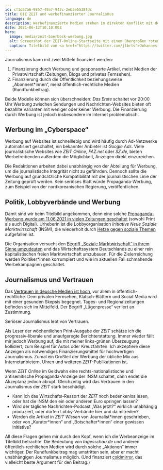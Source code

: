```yaml
---
id: cf1d57a6-9857-49a7-943c-2eb2e5538fdc
title: DIE ZEIT und werbefinanzierter Journalismus
language: de
description: Werbefinanzierte Medien stehen im direkten Konflikt mit dem notwendigen Vertrauen in seriösen Journalismus.
date: 2021-06-12T10:10:00Z
hero:
  image: media/zeit-baerbock-werbung.jpg
  alt: Screenshot der ZEIT-Online-Startseite mit einem übergroßen roten Werbebanner der Organisation Initiative Neue Soziale Marktwirtschaft (INSM) „Annalena und die 10 Verbote“.
  caption: Titelbild von <a href="https://twitter.com/jlbrts">Johannes Lamberts</a> auf <a href="https://twitter.com/jlbrts/status/1403287953649061888">Twitter</a>.
---
```


Journalismus kann mit zwei Mitteln finanziert werden:

1. Finanzierung durch Werbung und gesponsorte Artikel, meist Medien der Privatwirtschaft (Zeitungen, Blogs und privates Fernsehen).
2. Finanzierung durch die Öffentlichkeit beziehungsweise „Abonnent\*innen“, meist öffentlich-rechtliche Medien (Rundfunkbeitrag).

Beide Modelle können sich überschneiden: _Das Erste_ schaltet vor 20:00 Uhr Werbung zwischen Sendungen und Nachrichten-Websites bieten oft bezahlte Varianten mit weniger oder keiner Werbung. Die Finanzierung durch Werbung ist jedoch insbesondere im Internet problematisch.

## Werbung im „Cyberspace“

Werbung auf Websites ist schnelllebig und wird häufig durch Ad-Netzwerke automatisiert geschaltet, ein bekannter Anbieter ist _Google Ads_. Viele journalistische Websites wie _ZEIT Online_, _FAZ.net_ oder _SZ.de_, bieten Werbetreibenden außerdem die Möglichkeit, Anzeigen direkt einzureichen.

Die Redaktionen arbeiten dabei unabhängig von der Abteilung für Werbung, um die journalistische Integrität nicht zu gefährden. Dennoch sollte die Werbung auf grundsätzliche Kompatibilität mit der journalistischen Linie der Zeitung geprüft werden. Kein seriöses Blatt würde Propaganda-Werbung, zum Beispiel von der nordkoreanischen Regierung, veröffentlichen.

## Politik, Lobbyverbände und Werbung

Damit sind wir beim Titelbild angekommen, denn eine solche [Propaganda-Werbung wurde am 11.06.2021 in vielen Zeitungen geschaltet](https://de.wikipedia.org/wiki/Initiative_Neue_Soziale_Marktwirtschaft#Eingriff_in_den_Bundestagswahlkampf_2021) (sowohl Print als auch Digital). Urheberin ist die Lobbyorganisation _Initiative Neue Soziale Marktwirtschaft_ (INSM), die wiederholt durch [Hetze gegen soziale Themen](https://de.wikipedia.org/wiki/Initiative_Neue_Soziale_Marktwirtschaft#%C3%96ffentlichkeitskampagnen_und_deren_Kontroversen) aufgefallen ist.

Die Organisation versucht den [Begriff „Soziale Marktwirtschaft“ in ihrem Sinne umzudeuten](https://de.wikipedia.org/wiki/Initiative_Neue_Soziale_Marktwirtschaft#Allgemeine_Rezeption_und_Kritik) und das Wirtschaftssystem Deutschlands zu einer rein kapitalistischen freien Marktwirtschaft umzubauen. Für die Zielerreichung werden Politiker\*innen korrumpiert und wie im aktuellen Fall schmähende Werbekampagnen geschaltet.

## Journalismus und Vertrauen

Das [Vertrauen in deusche Medien ist hoch](https://medienvertrauen.uni-mainz.de/forschungsergebnisse-der-welle-2020-3/), vor allem in öffentlich-rechtliche. Dem privaten Fernsehen, Klatsch-Blättern und Social Media wird mit einer gesunden Skepsis begegnet. Tages- und Regionalzeitungen befinden sich im Mittelfeld. Der Begriff „Lügenpresse“ verliert an Zustimmung.

Seriöser Journalismus lebt von Vertrauen.

Als Leser der wöchentlichen Print-Ausgabe der _ZEIT_ schätze ich die progressiv-liberale und unaufgeregte Berichterstattung. Immer wieder fällt mir jedoch Werbung auf, die mit meiner links-grünen Überzeugung kollidiert, zum Beispiel für Autos oder Kreuzfahrten. Ich akzeptiere diese Anzeigen als notwendiges Finanzierungsmittel für hochwertigen Journalismus. Zumal ein Großteil der Werbung der übliche Mix aus Internetanbietern, Uhren und weiteren _ZEIT_-Publikationen ist.

Wenn _ZEIT Online_ im Geldwahn eine rechts-nationalistische und antisemitische Propaganda-Anzeige der INSM schaltet, dann endet die Akzeptanz jedoch abrupt. Gleichzeitig wird das Vertrauen in den Journalismus der _ZEIT_ stark beschädigt.

- Kann ich das Wirtschafts-Ressort der _ZEIT_ noch bedenkenlos lesen, oder hat die INSM den ein oder anderen Euro springen lassen?
- Wird der tägliche Nachrichten-Podcast „Was jetzt?“ wirklich unabhängig produziert, oder dürfen Lobby-Verbände hier und da mitreden?
- Werden die Artikel in _ZEIT Wissen_ von Journalist\*innen geschrieben, oder von „Kurator\*innen“ und „Botschafter\*innen“ einer gewissen Initiative?

All diese Fragen gehen mir durch den Kopf, wenn ich die Werbeanzeige im Titelbild betrachte. Die Bedeutung von _tagesschau.de_ und anderen öffentlich-rechtlichen Medien wird durch solche „Aktionen“ immer wichtiger. Der Rundfunkbeitrag mag umstritten sein, aber er macht unabhängigen Journalismus möglich. (Und finanziert [coldmirror](https://www.funk.net/channel/coldmirror-1094), das vielleicht beste Argument für den Beitrag.)
